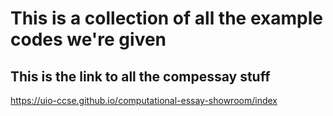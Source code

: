# This is a collection of all the example codes we're given

## This is the link to all the compessay stuff
https://uio-ccse.github.io/computational-essay-showroom/index
